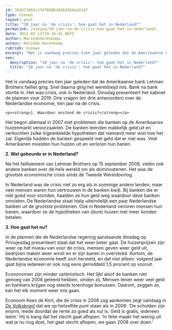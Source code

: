 ```yaml
---
id: 762671083c27476896364b256ba42247
type: nieuws
layout: post
title: "10 jaar na 'de crisis': hoe gaat het in Nederland?"
permalink: /nieuws/10-jaar-na-de-crisis-hoe-gaat-het-in-nederland/
date: 2022-05-11T19:16:41.067Z
author: MarindeHurenkamp
auteur: Marinde Hurenkamp
rubriek: nieuws
excerpt: "Het is vandaag precies tien jaar geleden dat de Amerikaanse bank Lehman Brothers failliet ging. Snel daarna ging het wereldwijd mis. Bank na bank stortte in. Het was crisis, ook in Nederland. Dinsdag presenteert het kabinet de plannen voor 2019. Drie vragen (en drie antwoorden) over de Nederlandse economie, tien jaar na de crisis.  "
seo:
  description: "10 jaar na 'de crisis': hoe gaat het in Nederland?"
  title: "10 jaar na 'de crisis': hoe gaat het in Nederland?"
---
```

Het is vandaag precies tien jaar geleden dat de Amerikaanse bank Lehman Brothers failliet ging. Snel daarna ging het wereldwijd mis. Bank na bank stortte in. Het was crisis, ook in Nederland. Dinsdag presenteert het kabinet de plannen voor 2019. Drie vragen (en drie antwoorden) over de Nederlandse economie, tien jaar na de crisis.  

    <p><strong>1. Waardoor onstond de crisis?</strong></p>
<p>Het begon allemaal in 2007 met problemen die banken op de Amerikaanse huizenmarkt veroorzaakten. De banken leenden makkelijk geld uit en verkochten zulke ingewikkelde hypotheken dat niemand meer wist hoe het zat. Eigenlijk hadden de banken gespeeld met geld dat er niet was. Veel Amerikanen moesten hun huizen uit en verloren hun banen.</p>
<p><strong>2. Wat gebeurde er in Nederland?</strong></p>
<p>Na het faillisement van Lehman Brothers op 15 september 2008, vielen ook andere banken over de hele wereld om als dominostenen. Het was de grootste economische crisis sinds de Tweede Wereldoorlog.</p>
<p>In Nederland was de crisis niet zo erg als in sommige andere landen, maar veel mensen waren hun vertrouwen in de banken kwijt. Bij banken die er niet goed voor stonden, haalden ze hun geld weg waardoor deze banken omvielen. De Nederlandse staat hielp uiteindelijk een paar Nederlandse banken uit de grootste problemen. Ook in Nederland verloren mensen hun banen, waardoor ze de hypotheken van (dure) huizen niet meer konden betalen.</p>
<p><strong>3. Hoe gaat het nu?</strong></p>
<p>In de plannen die de Nederlandse regering aanstaande dinsdag op Prinsjesdag presenteert staat dat het weer beter gaat. De huizenprijzen zijn weer op het niveau van voor de crisis, mensen geven weer geld uit, bedrijven maken weer winst en er zijn banen in overvloed. Kortom, de Nederlandse economie heeft zich hersteld, en dat niet alleen: volgend jaar gaat bijna iedereen er ook nog eens gemiddeld 1,5 procent op vooruit.</p>
<p>Econonomen zijn minder optimistisch. Het lijkt alsof de banken niet genoeg van 2008 geleerd hebben, vinden zij. Mensen lenen weer veel geld en bankiers krijgen nog steeds torenhoge bonussen. Daarom, zeggen ze, kan het elk moment weer mis gaan. </p>
<p>Econoom Kees de Kort, die de crisis in 2008 zag aankomen zegt vandaag in <em><a href="https://www.volkskrant.nl/economie/-we-staan-nu-op-hetzelfde-punt-het-besef-van-risico-is-weg-alleen-staan-we-er-slechter-voor-~b30a681e/" target="_blank">De Volkskrant</a> </em>dat we op hetzelfde punt staan als in 2008: 'De schulden zijn enorm, mede doordat de rente zo goed als nul is. Geld is gratis, iedereen leent.' Hij is bang dat het slecht gaat aflopen: 'In feite maakt het weinig uit wat je nu nog doet, het gaat slecht aflopen, we gaan 2008 over doen.'</p>  
